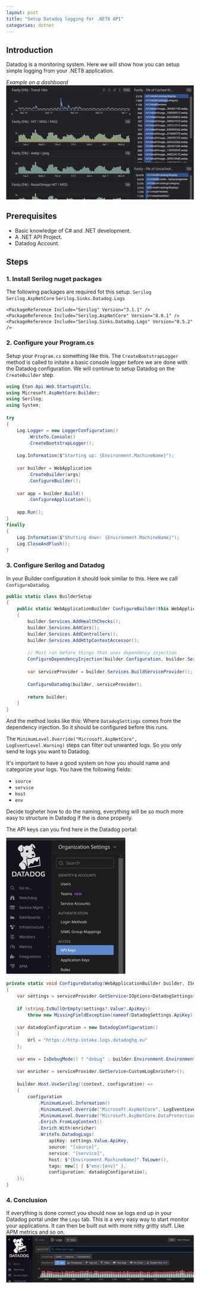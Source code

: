 ```yaml
---
layout: post
title: "Setup Datadog logging for .NET8 API"
categories: dotnet
---
```


## Introduction
Datadog is a monitoring system. Here we will show how you can setup simple logging from your .NET8 application.

*Example on a dashboard*
![Datadog dashboard](/images/datadog_dashboard.png)

## Prerequisites
- Basic knowledge of C# and .NET development.
- A .NET API Project.
- Datadog Account.

## Steps

### 1. Install Serilog nuget packages

The following packages are required fot this setup.
`Serilog`
`Serilog.AspNetCore`
`Serilog.Sinks.Datadog.Logs`

```
<PackageReference Include="Serilog" Version="3.1.1" />
<PackageReference Include="Serilog.AspNetCore" Version="8.0.1" />
<PackageReference Include="Serilog.Sinks.Datadog.Logs" Version="0.5.2" />
```

### 2. Configure your Program.cs

Setup your `Program.cs` something like this.
The `CreateBootstrapLogger` method is called to initate a basic console logger before we are done with the Datadog configuration.
We will continue to setup Datadog on the `CreateBuilder` step.

```cs
using Eton.Api.Web.StartupUtils;
using Microsoft.AspNetCore.Builder;
using Serilog;
using System;

try
{
    Log.Logger = new LoggerConfiguration()
        .WriteTo.Console()
        .CreateBootstrapLogger();

    Log.Information($"Starting up: {Environment.MachineName}");

    var builder = WebApplication
        .CreateBuilder(args)
        .ConfigureBuilder();

    var app = builder.Build()
        .ConfigureApplication();

    app.Run();
}
finally
{
    Log.Information($"Shutting down: {Environment.MachineName}");
    Log.CloseAndFlush();
}
```

### 3. Configure Serilog and Datadog

In your Builder configuration it should look similar to this.
Here we call `ConfigureDatadog`.

```cs
public static class BuilderSetup
{
    public static WebApplicationBuilder ConfigureBuilder(this WebApplicationBuilder builder)
    {
        builder.Services.AddHealthChecks();
        builder.Services.AddCors();
        builder.Services.AddControllers();
        builder.Services.AddHttpContextAccessor();

        // Must run before things that uses dependency injection
        ConfigureDependencyInjection(builder.Configuration, builder.Services);

        var serviceProvider = builder.Services.BuildServiceProvider();
        
        ConfigureDatadog(builder, serviceProvider);            

        return builder;
    }
}
```

And the method looks like this:
Where `DatadogSettings` comes from the dependency injection. So it should be configured before this runs.

The `MinimumLevel.Override("Microsoft.AspNetCore", LogEventLevel.Warning)` steps can filter out unwanted logs.
So you only send te logs you want to Datadog.

It's important to have a good system on how you should name and categorize your logs.
You have the following fields:
- `source`
- `service`
- `host`
- `env`

Decide togheter how to do the naming, everything will be so much more easy to structure in Datadog if the is done properly.

The API keys can you find here in the Datadog portal:

![Datadog API keys](/images/datadog_keys.png)

```cs
private static void ConfigureDatadog(WebApplicationBuilder builder, IServiceProvider serviceProvider)
{
    var settings = serviceProvider.GetService<IOptions<DatadogSettings>>();

    if (string.IsNullOrEmpty(settings?.Value?.ApiKey))
        throw new MissingFieldException(nameof(DatadogSettings.ApiKey));

    var datadogConfiguration = new DatadogConfiguration()
    {
        Url = "https://http-intake.logs.datadoghq.eu"
    };

    var env = IsDebugMode() ? "debug" : builder.Environment.EnvironmentName.ToLower();

    var enricher = serviceProvider.GetService<CustomLogEnricher>();

    builder.Host.UseSerilog((context, configuration) => 
    {
        configuration
            .MinimumLevel.Information()
            .MinimumLevel.Override("Microsoft.AspNetCore", LogEventLevel.Warning)
            .MinimumLevel.Override("Microsoft.AspNetCore.DataProtection", LogEventLevel.Error)
            .Enrich.FromLogContext()
            .Enrich.With(enricher)
            .WriteTo.DatadogLogs(
                apiKey: settings.Value.ApiKey,
                source: "[source]",
                service: "[service]",
                host: $"{Environment.MachineName}".ToLower(),
                tags: new[] { $"env:{env}" },
                configuration: datadogConfiguration);
    });
}
```

### 4. Conclusion
If everything is done correct you should now se logs end up in your Datadog portal under the `Logs` tab.
This is a very easy way to start monitor your applications. It can then be built out with more nitty gritty stuff.
Like APM metrics and so on.
![Datadog logs](/images/datadog_logs.png)